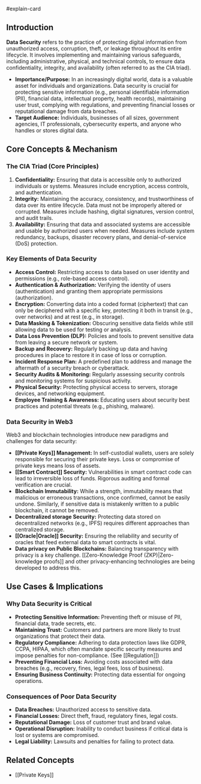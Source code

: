 #explain-card

## Introduction

**Data Security** refers to the practice of protecting digital information from unauthorized access, corruption, theft, or leakage throughout its entire lifecycle. It involves implementing and maintaining various safeguards, including administrative, physical, and technical controls, to ensure data confidentiality, integrity, and availability (often referred to as the CIA triad).

- **Importance/Purpose:** In an increasingly digital world, data is a valuable asset for individuals and organizations. Data security is crucial for protecting sensitive information (e.g., personal identifiable information (PII), financial data, intellectual property, health records), maintaining user trust, complying with regulations, and preventing financial losses or reputational damage from data breaches.
- **Target Audience:** Individuals, businesses of all sizes, government agencies, IT professionals, cybersecurity experts, and anyone who handles or stores digital data.

## Core Concepts & Mechanism

### The CIA Triad (Core Principles)

1.  **Confidentiality:** Ensuring that data is accessible only to authorized individuals or systems. Measures include encryption, access controls, and authentication.
2.  **Integrity:** Maintaining the accuracy, consistency, and trustworthiness of data over its entire lifecycle. Data must not be improperly altered or corrupted. Measures include hashing, digital signatures, version control, and audit trails.
3.  **Availability:** Ensuring that data and associated systems are accessible and usable by authorized users when needed. Measures include system redundancy, backups, disaster recovery plans, and denial-of-service (DoS) protection.

### Key Elements of Data Security

- **Access Control:** Restricting access to data based on user identity and permissions (e.g., role-based access control).
- **Authentication & Authorization:** Verifying the identity of users (authentication) and granting them appropriate permissions (authorization).
- **Encryption:** Converting data into a coded format (ciphertext) that can only be deciphered with a specific key, protecting it both in transit (e.g., over networks) and at rest (e.g., in storage).
- **Data Masking & Tokenization:** Obscuring sensitive data fields while still allowing data to be used for testing or analysis.
- **Data Loss Prevention (DLP):** Policies and tools to prevent sensitive data from leaving a secure network or system.
- **Backup and Recovery:** Regularly backing up data and having procedures in place to restore it in case of loss or corruption.
- **Incident Response Plan:** A predefined plan to address and manage the aftermath of a security breach or cyberattack.
- **Security Audits & Monitoring:** Regularly assessing security controls and monitoring systems for suspicious activity.
- **Physical Security:** Protecting physical access to servers, storage devices, and networking equipment.
- **Employee Training & Awareness:** Educating users about security best practices and potential threats (e.g., phishing, malware).

### Data Security in Web3

Web3 and blockchain technologies introduce new paradigms and challenges for data security:

- **[[Private Keys]] Management:** In self-custodial wallets, users are solely responsible for securing their private keys. Loss or compromise of private keys means loss of assets.
- **[[Smart Contract]] Security:** Vulnerabilities in smart contract code can lead to irreversible loss of funds. Rigorous auditing and formal verification are crucial.
- **Blockchain Immutability:** While a strength, immutability means that malicious or erroneous transactions, once confirmed, cannot be easily undone. Similarly, if sensitive data is mistakenly written to a public blockchain, it cannot be removed.
- **Decentralized storage Security:** Protecting data stored on decentralized networks (e.g., IPFS) requires different approaches than centralized storage.
- **[[Oracle|Oracle]] Security:** Ensuring the reliability and security of oracles that feed external data to smart contracts is vital.
- **Data privacy on Public Blockchains:** Balancing transparency with privacy is a key challenge. [[Zero-Knowledge Proof (ZKP)|Zero-knowledge proofs]] and other privacy-enhancing technologies are being developed to address this.

## Use Cases & Implications

### Why Data Security is Critical

- **Protecting Sensitive Information:** Preventing theft or misuse of PII, financial data, trade secrets, etc.
- **Maintaining Trust:** Customers and partners are more likely to trust organizations that protect their data.
- **Regulatory Compliance:** Adhering to data protection laws like GDPR, CCPA, HIPAA, which often mandate specific security measures and impose penalties for non-compliance. (See [[Regulation]])
- **Preventing Financial Loss:** Avoiding costs associated with data breaches (e.g., recovery, fines, legal fees, loss of business).
- **Ensuring Business Continuity:** Protecting data essential for ongoing operations.

### Consequences of Poor Data Security

- **Data Breaches:** Unauthorized access to sensitive data.
- **Financial Losses:** Direct theft, fraud, regulatory fines, legal costs.
- **Reputational Damage:** Loss of customer trust and brand value.
- **Operational Disruption:** Inability to conduct business if critical data is lost or systems are compromised.
- **Legal Liability:** Lawsuits and penalties for failing to protect data.

## Related Concepts

- [[Private Keys]]

